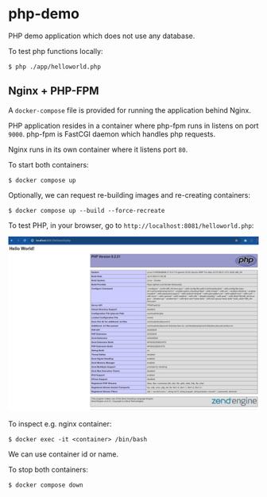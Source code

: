 # php-demo

PHP demo application which does not use any database.

To test php functions locally:
```
$ php ./app/helloworld.php
```

## Nginx + PHP-FPM

A `docker-compose` file is provided for running the application behind Nginx.

PHP application resides in a container where php-fpm runs in listens on port
`9000`. php-fpm is FastCGI daemon which handles php requests.

Nginx runs in its own container where it listens port `80`.

To start both containers:

```
$ docker compose up
```

Optionally, we can request re-building images and re-creating containers:
```
$ docker compose up --build --force-recreate
```

To test PHP, in your browser, go to `http://localhost:8081/helloworld.php`:

<img src="./img/php-demo-hello-world.png"  width="1200">


To inspect e.g. nginx container:

```
$ docker exec -it <container> /bin/bash
```

We can use container id or name.

To stop both containers:
```
$ docker compose down
```